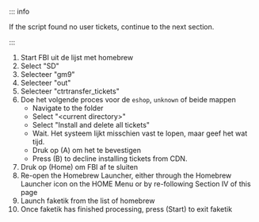 ::: info

If the script found no user tickets, continue to the next section.

:::

1. Start FBI uit de lijst met homebrew
2. Select "SD"
3. Selecteer "gm9"
4. Selecteer "out"
5. Selecteer "ctrtransfer_tickets"
6. Doe het volgende proces voor de `eshop`, `unknown` of beide mappen
   - Navigate to the folder
   - Select "\<current directory>"
   - Select "Install and delete all tickets"
   - Wait. Het systeem lijkt misschien vast te lopen, maar geef het wat tijd.
   - Druk op (A) om het te bevestigen
   - Press (B) to decline installing tickets from CDN.
7. Druk op (Home) om FBI af te sluiten
8. Re-open the Homebrew Launcher, either through the Homebrew Launcher icon on the HOME Menu or by re-following Section IV of this page
9. Launch faketik from the list of homebrew
10. Once faketik has finished processing, press (Start) to exit faketik
